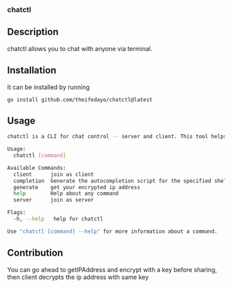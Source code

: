 ### chatctl

## Description
chatctl allows you to chat with anyone via terminal.

## Installation

It can be installed by running

```
go install github.com/theifedayo/chatctl@latest 
```

## Usage
```bash
chatctl is a CLI for chat control -- server and client. This tool helps to send message across ips via command line interfaces - terminal, command prompt

Usage:
  chatctl [command]

Available Commands:
  client      join as client
  completion  Generate the autocompletion script for the specified shell
  generate    get your encrypted ip address
  help        Help about any command
  server      join as server

Flags:
  -h, --help   help for chatctl

Use "chatctl [command] --help" for more information about a command.
```

## Contribution
You can go ahead to getIPAddress and encrypt with a key before sharing, then client decrypts the ip address with same key
